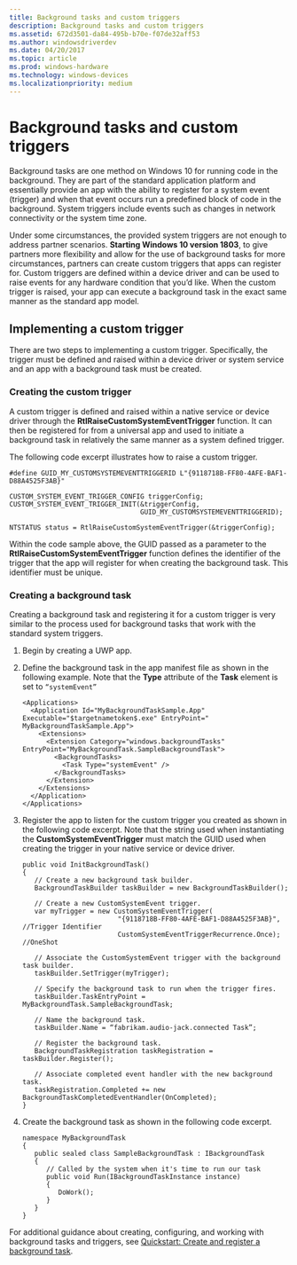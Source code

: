 ```yaml
---
title: Background tasks and custom triggers
description: Background tasks and custom triggers
ms.assetid: 672d3501-da84-495b-b70e-f07de32aff53
ms.author: windowsdriverdev
ms.date: 04/20/2017
ms.topic: article
ms.prod: windows-hardware
ms.technology: windows-devices
ms.localizationpriority: medium
---
```


# Background tasks and custom triggers


Background tasks are one method on Windows 10 for running code in the background. They are part of the standard application platform and essentially provide an app with the ability to register for a system event (trigger) and when that event occurs run a predefined block of code in the background. System triggers include events such as changes in network connectivity or the system time zone.

Under some circumstances, the provided system triggers are not enough to address partner scenarios. **Starting Windows 10 version 1803**, to give partners more flexibility and allow for the use of background tasks for more circumstances, partners can create custom triggers that apps can register for. Custom triggers are defined within a device driver and can be used to raise events for any hardware condition that you’d like. When the custom trigger is raised, your app can execute a background task in the exact same manner as the standard app model.

## <span id="Implementing_a_custom_trigger"></span><span id="implementing_a_custom_trigger"></span><span id="IMPLEMENTING_A_CUSTOM_TRIGGER"></span>Implementing a custom trigger


There are two steps to implementing a custom trigger. Specifically, the trigger must be defined and raised within a device driver or system service and an app with a background task must be created.

### <span id="Creating_the_custom_trigger"></span><span id="creating_the_custom_trigger"></span><span id="CREATING_THE_CUSTOM_TRIGGER"></span>Creating the custom trigger

A custom trigger is defined and raised within a native service or device driver through the **RtlRaiseCustomSystemEventTrigger** function. It can then be registered for from a universal app and used to initiate a background task in relatively the same manner as a system defined trigger.

The following code excerpt illustrates how to raise a custom trigger.

``` syntax
#define GUID_MY_CUSTOMSYSTEMEVENTTRIGGERID L"{9118718B-FF80-4AFE-BAF1-D88A4525F3AB}"

CUSTOM_SYSTEM_EVENT_TRIGGER_CONFIG triggerConfig;
CUSTOM_SYSTEM_EVENT_TRIGGER_INIT(&triggerConfig,
                                 GUID_MY_CUSTOMSYSTEMEVENTTRIGGERID);

NTSTATUS status = RtlRaiseCustomSystemEventTrigger(&triggerConfig);
```

Within the code sample above, the GUID passed as a parameter to the **RtlRaiseCustomSystemEventTrigger** function defines the identifier of the trigger that the app will register for when creating the background task. This identifier must be unique.

### <span id="Creating_a_background_task"></span><span id="creating_a_background_task"></span><span id="CREATING_A_BACKGROUND_TASK"></span>Creating a background task

Creating a background task and registering it for a custom trigger is very similar to the process used for background tasks that work with the standard system triggers.

1.  Begin by creating a UWP app.

2.  Define the background task in the app manifest file as shown in the following example. Note that the **Type** attribute of the **Task** element is set to `“systemEvent”`

    ``` syntax
    <Applications>
      <Application Id="MyBackgroundTaskSample.App" Executable="$targetnametoken$.exe" EntryPoint=" MyBackgroundTaskSample.App">
        <Extensions>
          <Extension Category="windows.backgroundTasks" EntryPoint="MyBackgroundTask.SampleBackgroundTask">
            <BackgroundTasks>
              <Task Type="systemEvent" />
            </BackgroundTasks>
          </Extension>
        </Extensions>
      </Application>
    </Applications>
    ```

3.  Register the app to listen for the custom trigger you created as shown in the following code excerpt. Note that the string used when instantiating the **CustomSystemEventTrigger** must match the GUID used when creating the trigger in your native service or device driver.

    ``` syntax
    public void InitBackgroundTask()
    {
       // Create a new background task builder.
       BackgroundTaskBuilder taskBuilder = new BackgroundTaskBuilder();

       // Create a new CustomSystemEvent trigger.
       var myTrigger = new CustomSystemEventTrigger(
                            "{9118718B-FF80-4AFE-BAF1-D88A4525F3AB}", //Trigger Identifier
                            CustomSystemEventTriggerRecurrence.Once); //OneShot 

       // Associate the CustomSystemEvent trigger with the background task builder.
       taskBuilder.SetTrigger(myTrigger);

       // Specify the background task to run when the trigger fires.
       taskBuilder.TaskEntryPoint = MyBackgroundTask.SampleBackgroundTask;

       // Name the background task.
       taskBuilder.Name = “fabrikam.audio-jack.connected Task”;

       // Register the background task.
       BackgroundTaskRegistration taskRegistration = taskBuilder.Register();

       // Associate completed event handler with the new background task.
       taskRegistration.Completed += new BackgroundTaskCompletedEventHandler(OnCompleted); 
    }
    ```

4.  Create the background task as shown in the following code excerpt.

    ``` syntax
    namespace MyBackgroundTask
    {
       public sealed class SampleBackgroundTask : IBackgroundTask
       {
          // Called by the system when it's time to run our task
          public void Run(IBackgroundTaskInstance instance)
          {
             DoWork();
          }
       }
    }
    ```

For additional guidance about creating, configuring, and working with background tasks and triggers, see [Quickstart: Create and register a background task](http://msdn.microsoft.com/library/windows/apps/hh977055.aspx).

 

 





